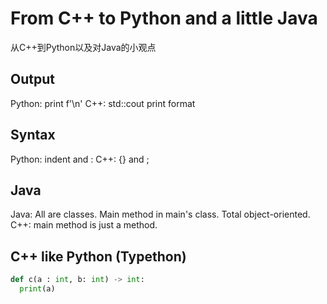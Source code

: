 # From C++ to Python and a little Java
从C++到Python以及对Java的小观点

## Output

Python: print f'\n' 
C++: std::cout print format

## Syntax

Python: indent and :
C++: {} and ;

## Java

Java: All are classes. Main method in main's class. Total object-oriented.
C++: main method is just a method.

## C++ like Python (Typethon)

```python
def c(a : int, b: int) -> int:
  print(a)
```
